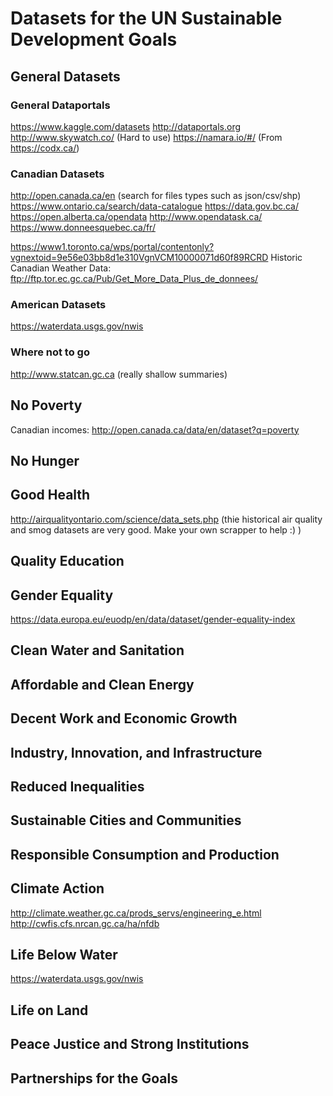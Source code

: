 # Datasets for the UN Sustainable Development Goals

## General Datasets

### General Dataportals
https://www.kaggle.com/datasets
http://dataportals.org
http://www.skywatch.co/ (Hard to use)
https://namara.io/#/ (From https://codx.ca/)

### Canadian Datasets
http://open.canada.ca/en (search for files types such as json/csv/shp)
https://www.ontario.ca/search/data-catalogue
https://data.gov.bc.ca/
https://open.alberta.ca/opendata
http://www.opendatask.ca/
https://www.donneesquebec.ca/fr/

https://www1.toronto.ca/wps/portal/contentonly?vgnextoid=9e56e03bb8d1e310VgnVCM10000071d60f89RCRD
Historic Canadian Weather Data: ftp://ftp.tor.ec.gc.ca/Pub/Get_More_Data_Plus_de_donnees/

### American Datasets
https://waterdata.usgs.gov/nwis

### Where not to go
http://www.statcan.gc.ca (really shallow summaries)


## No Poverty
Canadian incomes: http://open.canada.ca/data/en/dataset?q=poverty

## No Hunger

## Good Health
http://airqualityontario.com/science/data_sets.php (thie historical air quality and smog datasets are very good. Make your own scrapper to help :) )

## Quality Education

## Gender Equality
https://data.europa.eu/euodp/en/data/dataset/gender-equality-index

## Clean Water and Sanitation

## Affordable and Clean Energy

## Decent Work and Economic Growth

## Industry, Innovation, and Infrastructure

## Reduced Inequalities

## Sustainable Cities and Communities

## Responsible Consumption and Production

## Climate Action
http://climate.weather.gc.ca/prods_servs/engineering_e.html
http://cwfis.cfs.nrcan.gc.ca/ha/nfdb

## Life Below Water
https://waterdata.usgs.gov/nwis

## Life on Land

## Peace Justice and Strong Institutions

## Partnerships for the Goals
